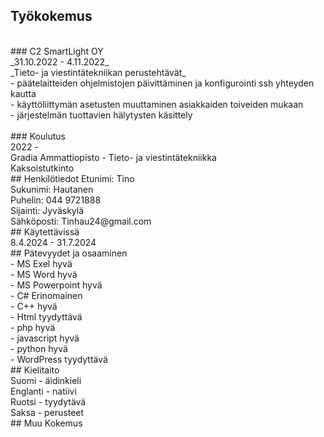 ## Työkokemus <br />
<br />
### C2 SmartLight OY <br />
_31.10.2022 - 4.11.2022_ <br />
_Tieto- ja viestintätekniikan perustehtävät_ <br />
- päätelaitteiden ohjelmistojen päivittäminen ja konfigurointi ssh yhteyden kautta <br />
- käyttöliittymän asetusten muuttaminen asiakkaiden toiveiden mukaan <br />
- järjestelmän tuottavien hälytysten käsittely <br />
<br />
### Koulutus <br />
2022 - <br />
Gradia Ammattiopisto - Tieto- ja viestintätekniikka <br />
Kaksoistutkinto <br />
## Henkilötiedot
Etunimi: Tino <br />
Sukunimi: Hautanen <br />
Puhelin: 044 9721888 <br />
Sijainti: Jyväskylä <br />
Sähköposti: Tinhau24@gmail.com <br />
## Käytettävissä <br />
8.4.2024 - 31.7.2024 <br />
## Pätevyydet ja osaaminen <br />
- MS Exel hyvä <br />
- MS Word hyvä <br />
- MS Powerpoint hyvä <br />
- C# Erinomainen <br />
- C++ hyvä <br />
- Html tyydyttävä <br />
- php hyvä <br />
- javascript hyvä <br />
- python hyvä <br />
- WordPress tyydyttävä <br />
## Kielitaito <br />
Suomi - äidinkieli <br />
Englanti - natiivi <br />
Ruotsi - tyydytävä <br />
Saksa - perusteet <br />
## Muu Kokemus <br />
